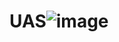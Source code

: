 # UAS![image](https://user-images.githubusercontent.com/92638894/149613774-8f9e90da-d792-4abb-ba4c-68b94a778794.png)


